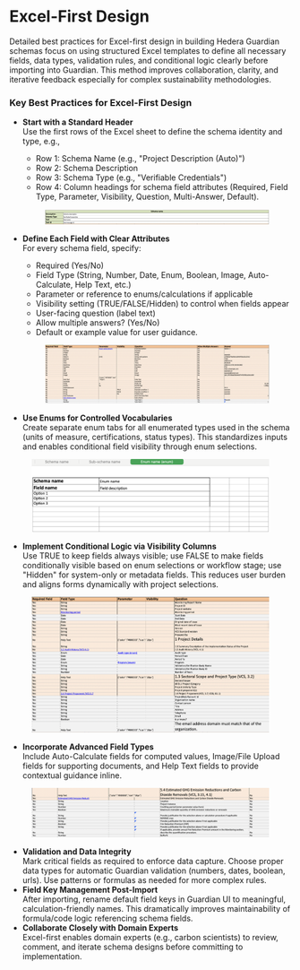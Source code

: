 # Excel-First Design

Detailed best practices for Excel-first design in building Hedera Guardian schemas focus on using structured Excel templates to define all necessary fields, data types, validation rules, and conditional logic clearly before importing into Guardian. This method improves collaboration, clarity, and iterative feedback especially for complex sustainability methodologies.

### Key Best Practices for Excel-First Design

*   **Start with a Standard Header**\
    Use the first rows of the Excel sheet to define the schema identity and type, e.g.,

    * Row 1: Schema Name (e.g., "Project Description (Auto)")
    * Row 2: Schema Description
    * Row 3: Schema Type (e.g., "Verifiable Credentials")
    * Row 4: Column headings for schema field attributes (Required, Field Type, Parameter, Visibility, Question, Multi-Answer, Default).

    <figure><img src="../../../../.gitbook/assets/image (4).png" alt=""><figcaption></figcaption></figure>
*   **Define Each Field with Clear Attributes**\
    For every schema field, specify:

    * Required (Yes/No)
    * Field Type (String, Number, Date, Enum, Boolean, Image, Auto-Calculate, Help Text, etc.)
    * Parameter or reference to enums/calculations if applicable
    * Visibility setting (TRUE/FALSE/Hidden) to control when fields appear
    * User-facing question (label text)
    * Allow multiple answers? (Yes/No)
    * Default or example value for user guidance.

    <figure><img src="../../../../.gitbook/assets/image (1) (1).png" alt=""><figcaption></figcaption></figure>
* **Use Enums for Controlled Vocabularies**\
  Create separate enum tabs for all enumerated types used in the schema (units of measure, certifications, status types). This standardizes inputs and enables conditional field visibility through enum selections.

<figure><img src="../../../../.gitbook/assets/image (2) (1).png" alt=""><figcaption></figcaption></figure>

* **Implement Conditional Logic via Visibility Columns**\
  Use TRUE to keep fields always visible; use FALSE to make fields conditionally visible based on enum selections or workflow stage; use "Hidden" for system-only or metadata fields. This reduces user burden and aligns forms dynamically with project selections.

<figure><img src="../../../../.gitbook/assets/image (3) (1).png" alt=""><figcaption></figcaption></figure>

* **Incorporate Advanced Field Types**\
  Include Auto-Calculate fields for computed values, Image/File Upload fields for supporting documents, and Help Text fields to provide contextual guidance inline.

<figure><img src="../../../../.gitbook/assets/image (4) (1).png" alt=""><figcaption></figcaption></figure>

* **Validation and Data Integrity**\
  Mark critical fields as required to enforce data capture. Choose proper data types for automatic Guardian validation (numbers, dates, boolean, urls). Use patterns or formulas as needed for more complex rules.
* **Field Key Management Post-Import**\
  After importing, rename default field keys in Guardian UI to meaningful, calculation-friendly names. This dramatically improves maintainability of formula/code logic referencing schema fields.
* **Collaborate Closely with Domain Experts**\
  Excel-first enables domain experts (e.g., carbon scientists) to review, comment, and iterate schema designs before committing to implementation.
